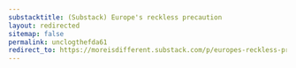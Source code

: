 ```yaml
---
substacktitle: (Substack) Europe's reckless precaution
layout: redirected
sitemap: false
permalink: unclogthefda61
redirect_to: https://moreisdifferent.substack.com/p/europes-reckless-precaution
---
```

